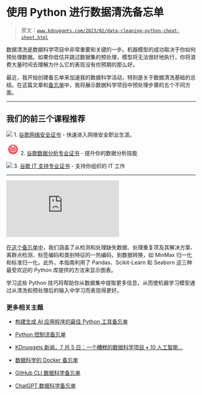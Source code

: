 # 使用 Python 进行数据清洗备忘单

> 原文：[`www.kdnuggets.com/2023/02/data-cleaning-python-cheat-sheet.html`](https://www.kdnuggets.com/2023/02/data-cleaning-python-cheat-sheet.html)

数据清洗是数据科学项目中非常重要和关键的一步。机器模型的成功取决于你如何预处理数据。如果你低估并跳过数据集的预处理，模型将无法很好地执行，你将浪费大量时间去理解为什么它的表现没有你预期的那么好。

最近，我开始创建备忘单来加速我的数据科学活动，特别是关于数据清洗基础的总结。在这篇文章和[备忘单](https://www.kdnuggets.com/publications/sheets/Data_Cleaning_with_Python_Cheat_Sheet_Anello.pdf)中，我将展示数据科学项目中预处理步骤的五个不同方面。

* * *

## 我们的前三个课程推荐

![](img/0244c01ba9267c002ef39d4907e0b8fb.png) 1\. [谷歌网络安全证书](https://www.kdnuggets.com/google-cybersecurity) - 快速进入网络安全职业生涯。

![](img/e225c49c3c91745821c8c0368bf04711.png) 2\. [谷歌数据分析专业证书](https://www.kdnuggets.com/google-data-analytics) - 提升你的数据分析技能

![](img/0244c01ba9267c002ef39d4907e0b8fb.png) 3\. [谷歌 IT 支持专业证书](https://www.kdnuggets.com/google-itsupport) - 支持你组织的 IT 工作

* * *

![使用 Python 进行数据清洗备忘单](https://www.kdnuggets.com/publications/sheets/Data_Cleaning_with_Python_Cheat_Sheet_Anello.pdf)

[在这个备忘单中](https://www.kdnuggets.com/publications/sheets/Data_Cleaning_with_Python_Cheat_Sheet_Anello.pdf)，我们涵盖了从检测和处理缺失数据、处理重复项及其解决方案、离群点检测、标签编码和类别特征的一热编码，到数据转换，如 MinMax 归一化和标准归一化。此外，本指南利用了 Pandas、Scikit-Learn 和 Seaborn 这三种最受欢迎的 Python 库提供的方法来显示图表。

学习这些 Python 技巧将帮助你从数据集中提取更多信息，从而使机器学习模型通过从清洗和预处理后的输入中学习而表现得更好。

### 更多相关主题

+   [构建生成 AI 应用程序的最佳 Python 工具备忘单](https://www.kdnuggets.com/2023/08/best-python-tools-generative-ai-cheat-sheet.html)

+   [Python 控制流备忘单](https://www.kdnuggets.com/2022/11/python-control-flow-cheatsheet.html)

+   [KDnuggets 新闻，7 月 5 日：一个糟糕的数据科学项目 • 10 人工智能…](https://www.kdnuggets.com/2023/n24.html)

+   [数据科学的 Docker 备忘单](https://www.kdnuggets.com/2023/02/docker-data-science-cheat-sheet.html)

+   [GitHub CLI 数据科学备忘单](https://www.kdnuggets.com/2023/03/github-cli-data-science-cheat-sheet.html)

+   [ChatGPT 数据科学备忘单](https://www.kdnuggets.com/2023/03/chatgpt-data-science-cheat-sheet.html)
